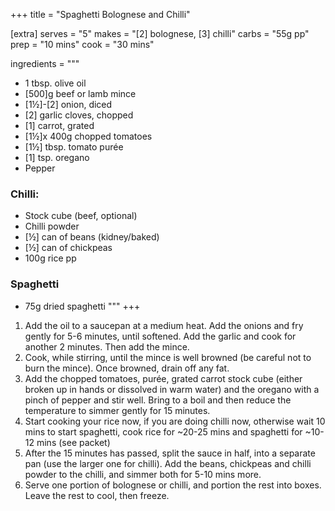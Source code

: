 +++
title = "Spaghetti Bolognese and Chilli"

[extra]
serves = "5"
makes = "[2] bolognese, [3] chilli"
carbs = "55g pp"
prep = "10 mins"
cook = "30 mins"

ingredients = """
- 1 tbsp. olive oil
- [500]g beef or lamb mince
- [1½]-[2] onion, diced
- [2] garlic cloves, chopped
- [1] carrot, grated
- [1½]x 400g chopped tomatoes
- [1½] tbsp. tomato purée
- [1] tsp. oregano
- Pepper
### Chilli:
- Stock cube (beef, optional)
- Chilli powder
- [½] can of beans (kidney/baked)
- [½] can of chickpeas
- 100g rice pp
### Spaghetti
- 75g dried spaghetti
"""
+++

1. Add the oil to a saucepan at a medium heat. Add the onions and fry gently for 5-6 minutes, until softened. Add the garlic and cook for another 2 minutes. Then add the mince.
1. Cook, while stirring, until the mince is well browned (be careful not to burn the mince). Once browned, drain off any fat.
1. Add the chopped tomatoes, purée, grated carrot stock cube (either broken up in hands or dissolved in warm water) and the oregano with a pinch of pepper and stir well. Bring to a boil and then reduce the temperature to simmer gently for 15 minutes.
1. Start cooking your rice now, if you are doing chilli now, otherwise wait 10 mins to start spaghetti, cook rice for ~20-25 mins and spaghetti for ~10-12 mins (see packet)
1. After the 15 minutes has passed, split the sauce in half, into a separate pan (use the larger one for chilli). Add the beans, chickpeas and chilli powder to the chilli, and simmer both for 5-10 mins more.
1. Serve one portion of bolognese or chilli, and portion the rest into boxes. Leave the rest to cool, then freeze.